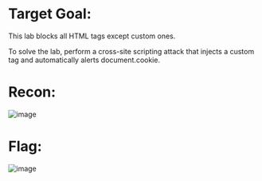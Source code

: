 # Target Goal: 

This lab blocks all HTML tags except custom ones.

To solve the lab, perform a cross-site scripting attack that injects a custom tag and automatically alerts document.cookie.

# Recon: 

![image](https://github.com/vanniichan/Portswigger/assets/112863484/eddf0437-1e39-4a40-beea-6a9d66aaee72)

# Flag: 

![image](https://github.com/vanniichan/Portswigger/assets/112863484/841e3006-d5c3-4c7e-8bac-08d02ea6752e)

